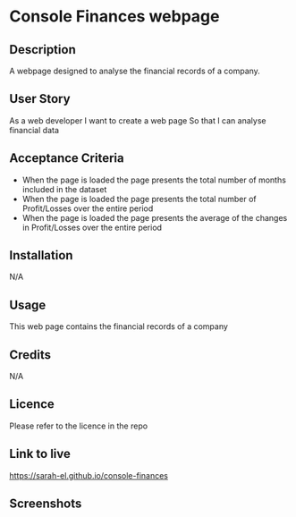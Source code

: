 # Console Finances webpage

## Description
A webpage designed to analyse the financial records of a company.

## User Story
As a web developer
I want to create a web page
So that I can analyse financial data

## Acceptance Criteria

* When the page is loaded the page presents the total number of months included in the dataset
* When the page is loaded the page presents the total number of Profit/Losses over the entire period
* When the page is loaded the page presents the average of the changes in Profit/Losses over the entire period

## Installation
N/A

## Usage
This web page contains the financial records of a company

## Credits
N/A

## Licence
Please refer to the licence in the repo

## Link to live
https://sarah-el.github.io/console-finances

## Screenshots

